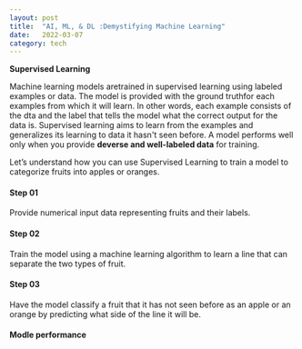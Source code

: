 ```yaml
---
layout: post
title:  "AI, ML, & DL :Demystifying Machine Learning"
date:   2022-03-07 
category: tech
---
```




**Supervised Learning**

Machine learning models aretrained in supervised learning using labeled examples or data. The model is provided with the ground truthfor each examples from which it will learn. In other words, each example consists of the dta and the label that tells the model what the correct output for the data is.
Supervised learning aims to learn from the examples and generalizes its learning to data it hasn't seen before. A model performs well only when you provide **deverse and well-labeled data** for training.


Let’s understand how you can use Supervised Learning to train a model to categorize fruits into apples or oranges. 


#### Step 01
Provide numerical input data representing fruits and their labels. 

#### Step 02
Train the model using a machine learning algorithm to learn a line that can separate the two types of fruit.

#### Step 03
Have the model classify a fruit that it has not seen before as an apple or an orange by predicting what side of the line it will be.


#### Modle performance